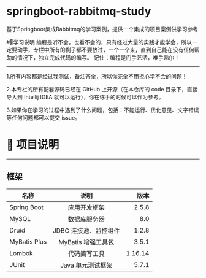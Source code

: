 # springboot-rabbitmq-study
基于Springboot集成Rabbitmq的学习案例，提供一个集成的项目案例供学习参考

#🔖学习说明
编程是听不会，也看不会的，只有经过大量的实践才能学会，所以一定要动手，专栏中所有的例子都不要放过，一个一个来，直到自己能在没有任何帮助的情况下，独立完成代码的编写。
记住：编程是门手艺活，唯手熟尔！

***
1.所有内容都是经过我测试，备注齐全，所以你完全不用担心学不会的问题！

2.本专栏的所有配套源码已经在 GitHub 上开源（在本仓库的 code 目录下，直接导入到 Intellij IDEA 就可以运行），你在练手的时候可以作为参考。

3.如果你在学习的过程中遇到了什么问题，包括：不能运行、优化意见、文字错误等任何问题都可以提交 issue。

# 📝 项目说明
***
## 框架
名称|说明|版本
---|:--:|---:
Spring Boot|应用开发框架|2.5.8
MySQL|数据库服务器|8.0
Druid|JDBC 连接池、监控组件|1.2.8
MyBatis Plus|MyBatis 增强工具包	|3.5.1
Lombok|代码简写工具|1.16.14
JUnit|Java 单元测试框架|5.7.1